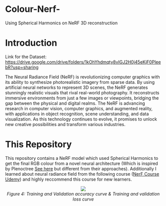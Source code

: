 # Colour-Nerf-
Using Spherical Harmonics on NeRF 3D reconstruction


# Introduction
Link for the Dataset: https://drive.google.com/drive/folders/1kOhYhdmqty8vIGJ2H0j45eKjF0PleebR?usp=sharing

The Neural Radiance Field (NeRF) is revolutionizing computer graphics with its ability to synthesize photorealistic imagery from sparse data. By using artificial neural networks to represent 3D scenes, the NeRF generates stunningly realistic visuals that rival real-world photography. It reconstructs immersive environments from just a few images or viewpoints, bridging the gap between the physical and digital realms. The NeRF is advancing research in computer vision, computer graphics, and augmented reality, with applications in object recognition, scene understanding, and data visualization. As this technology continues to evolve, it promises to unlock new creative possibilities and transform various industries.

# This Repository

This repository contains a NeRF model which used Spherical Harmonics to get the final RGB colour from a novel neural architecture (Which is inspired by Plenoctree [See here](https://alexyu.net/plenoctrees/) but different from their approaches). Additionally I learned about neural radiance field from the following course ([NerF Course Udemy](https://www.udemy.com/course/neural-radiance-fields-nerf/)) and highly reccommend this course for new learners.

<p align="center">
  <img src="https://github.com/Plymouth-University/2023-comp5013-gp-neural_ninjas/blob/main/Images/Picture%204.png">
  <br />
  <em>Figure 4: Training and Validation accuracy curve &  Training and validation loss curve </em>
</p>
